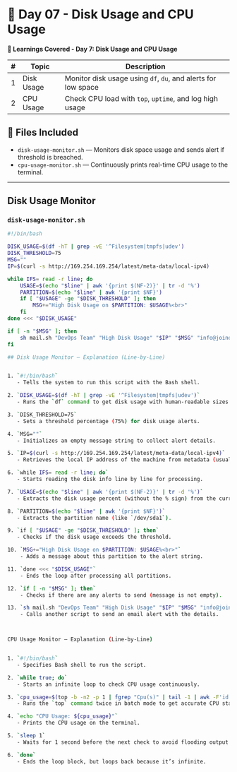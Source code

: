 # 📅 Day 07 -  Disk Usage and CPU Usage

**📘 Learnings Covered - Day 7: Disk Usage and CPU Usage**

| # | Topic      | Description                                                   |
| - | ---------- | ------------------------------------------------------------- |
| 1 | Disk Usage | Monitor disk usage using `df`, `du`, and alerts for low space |
| 2 | CPU Usage  | Check CPU load with `top`, `uptime`, and log high usage       |



## 📁 Files Included

- `disk-usage-monitor.sh` — Monitors disk space usage and sends alert if threshold is breached.
- `cpu-usage-monitor.sh` — Continuously prints real-time CPU usage to the terminal.

---

##  Disk Usage Monitor

###  `disk-usage-monitor.sh`

```bash
#!/bin/bash

DISK_USAGE=$(df -hT | grep -vE '^Filesystem|tmpfs|udev')
DISK_THRESHOLD=75
MSG=""
IP=$(curl -s http://169.254.169.254/latest/meta-data/local-ipv4)

while IFS= read -r line; do
    USAGE=$(echo "$line" | awk '{print $(NF-2)}' | tr -d '%')
    PARTITION=$(echo "$line" | awk '{print $NF}')
    if [ "$USAGE" -ge "$DISK_THRESHOLD" ]; then
        MSG+="High Disk Usage on $PARTITION: $USAGE%<br>"
    fi
done <<< "$DISK_USAGE"

if [ -n "$MSG" ]; then
    sh mail.sh "DevOps Team" "High Disk Usage" "$IP" "$MSG" "info@joindevops.com" "ALERT-High Disk Usage"
fi

## Disk Usage Monitor — Explanation (Line-by-Line)


1. `#!/bin/bash`  
   - Tells the system to run this script with the Bash shell.

2. `DISK_USAGE=$(df -hT | grep -vE '^Filesystem|tmpfs|udev')`  
   - Runs the `df` command to get disk usage with human-readable sizes and filesystem type, then excludes header and temporary filesystems.

3. `DISK_THRESHOLD=75`  
   - Sets a threshold percentage (75%) for disk usage alerts.

4. `MSG=""`  
   - Initializes an empty message string to collect alert details.

5. `IP=$(curl -s http://169.254.169.254/latest/meta-data/local-ipv4)`  
   - Retrieves the local IP address of the machine from metadata (usually in cloud environments).

6. `while IFS= read -r line; do`  
   - Starts reading the disk info line by line for processing.

7. `USAGE=$(echo "$line" | awk '{print $(NF-2)}' | tr -d '%')`  
   - Extracts the disk usage percent (without the % sign) from the current line.

8. `PARTITION=$(echo "$line" | awk '{print $NF}')`  
   - Extracts the partition name (like `/dev/sda1`).

9. `if [ "$USAGE" -ge "$DISK_THRESHOLD" ]; then`  
   - Checks if the disk usage exceeds the threshold.

10. `MSG+="High Disk Usage on $PARTITION: $USAGE%<br>"`  
    - Adds a message about this partition to the alert string.

11. `done <<< "$DISK_USAGE"`  
    - Ends the loop after processing all partitions.

12. `if [ -n "$MSG" ]; then`  
    - Checks if there are any alerts to send (message is not empty).

13. `sh mail.sh "DevOps Team" "High Disk Usage" "$IP" "$MSG" "info@joindevops.com" "ALERT-High Disk Usage"`  
    - Calls another script to send an email alert with the details.



CPU Usage Monitor — Explanation (Line-by-Line)


1. `#!/bin/bash`  
   - Specifies Bash shell to run the script.

2. `while true; do`  
   - Starts an infinite loop to check CPU usage continuously.

3. `cpu_usage=$(top -b -n2 -p 1 | fgrep "Cpu(s)" | tail -1 | awk -F'id,' -v prefix="$prefix" '{ split($1, vs, ","); v=vs[length(vs)]; sub("%", "", v); printf "%s%.1f%%\n", prefix, 100 - v }')`  
   - Runs the `top` command twice in batch mode to get accurate CPU stats for process ID 1, then extracts the idle CPU percentage, calculates CPU usage as `100 - idle`, and formats the output.

4. `echo "CPU Usage: ${cpu_usage}"`  
   - Prints the CPU usage on the terminal.

5. `sleep 1`  
   - Waits for 1 second before the next check to avoid flooding output.

6. `done`  
   - Ends the loop block, but loops back because it’s infinite.


